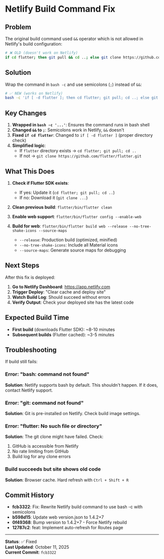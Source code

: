 # Netlify Build Command Fix

## Problem
The original build command used `&&` operator which is not allowed in Netlify's build configuration:

```bash
# ❌ OLD (doesn't work on Netlify)
if cd flutter; then git pull && cd ..; else git clone https://github.com/flutter/flutter.git; fi && flutter/bin/flutter clean && flutter/bin/flutter config --enable-web && flutter/bin/flutter build web --release
```

## Solution
Wrap the command in `bash -c` and use semicolons (`;`) instead of `&&`:

```bash
# ✅ NEW (works on Netlify)
bash -c 'if [ -d flutter ]; then cd flutter; git pull; cd ..; else git clone https://github.com/flutter/flutter.git; fi; flutter/bin/flutter clean; flutter/bin/flutter config --enable-web; flutter/bin/flutter build web --release --no-tree-shake-icons --source-maps'
```

## Key Changes

1. **Wrapped in `bash -c '...'`**: Ensures the command runs in bash shell
2. **Changed `&&` to `;`**: Semicolons work in Netlify, `&&` doesn't
3. **Fixed `if cd flutter`**: Changed to `if [ -d flutter ]` (proper directory check)
4. **Simplified logic**: 
   - If `flutter` directory exists → `cd flutter; git pull; cd ..`
   - If not → `git clone https://github.com/flutter/flutter.git`

## What This Does

1. **Check if Flutter SDK exists**:
   - If yes: Update it (`cd flutter; git pull; cd ..`)
   - If no: Download it (`git clone ...`)

2. **Clean previous build**: `flutter/bin/flutter clean`

3. **Enable web support**: `flutter/bin/flutter config --enable-web`

4. **Build for web**: `flutter/bin/flutter build web --release --no-tree-shake-icons --source-maps`
   - `--release`: Production build (optimized, minified)
   - `--no-tree-shake-icons`: Include all Material icons
   - `--source-maps`: Generate source maps for debugging

## Next Steps

After this fix is deployed:

1. **Go to Netlify Dashboard**: https://app.netlify.com
2. **Trigger Deploy**: "Clear cache and deploy site"
3. **Watch Build Log**: Should succeed without errors
4. **Verify Output**: Check your deployed site has the latest code

## Expected Build Time

- **First build** (downloads Flutter SDK): ~8-10 minutes
- **Subsequent builds** (Flutter cached): ~3-5 minutes

## Troubleshooting

If build still fails:

### Error: "bash: command not found"
**Solution**: Netlify supports bash by default. This shouldn't happen. If it does, contact Netlify support.

### Error: "git: command not found"
**Solution**: Git is pre-installed on Netlify. Check build image settings.

### Error: "flutter: No such file or directory"
**Solution**: The git clone might have failed. Check:
1. GitHub is accessible from Netlify
2. No rate limiting from GitHub
3. Build log for any clone errors

### Build succeeds but site shows old code
**Solution**: Browser cache. Hard refresh with `Ctrl + Shift + R`

## Commit History

- **fcb3322**: Fix: Rewrite Netlify build command to use bash -c with semicolons
- **b598d15**: Update web version.json to 1.4.2+7
- **0f49368**: Bump version to 1.4.2+7 - Force Netlify rebuild
- **12787c2**: feat: Implement auto-refresh for Routes page

---

**Status**: ✅ Fixed  
**Last Updated**: October 11, 2025  
**Current Commit**: `fcb3322`
